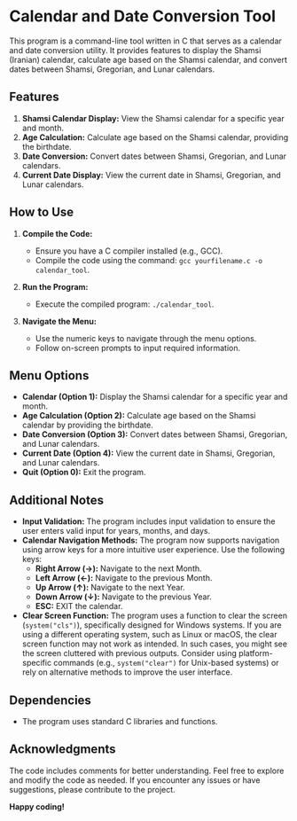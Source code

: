 # Calendar and Date Conversion Tool

This program is a command-line tool written in C that serves as a calendar and date conversion utility. It provides features to display the Shamsi (Iranian) calendar, calculate age based on the Shamsi calendar, and convert dates between Shamsi, Gregorian, and Lunar calendars.

## Features

1. **Shamsi Calendar Display:** View the Shamsi calendar for a specific year and month.
2. **Age Calculation:** Calculate age based on the Shamsi calendar, providing the birthdate.
3. **Date Conversion:** Convert dates between Shamsi, Gregorian, and Lunar calendars.
4. **Current Date Display:** View the current date in Shamsi, Gregorian, and Lunar calendars.

## How to Use

1. **Compile the Code:**
    - Ensure you have a C compiler installed (e.g., GCC).
    - Compile the code using the command: `gcc yourfilename.c -o calendar_tool`.

2. **Run the Program:**
    - Execute the compiled program: `./calendar_tool`.

3. **Navigate the Menu:**
    - Use the numeric keys to navigate through the menu options.
    - Follow on-screen prompts to input required information.

## Menu Options

- **Calendar (Option 1):** Display the Shamsi calendar for a specific year and month.
- **Age Calculation (Option 2):** Calculate age based on the Shamsi calendar by providing the birthdate.
- **Date Conversion (Option 3):** Convert dates between Shamsi, Gregorian, and Lunar calendars.
- **Current Date (Option 4):** View the current date in Shamsi, Gregorian, and Lunar calendars.
- **Quit (Option 0):** Exit the program.

## Additional Notes

- **Input Validation:** The program includes input validation to ensure the user enters valid input for years, months, and days.
- **Calendar Navigation Methods:** The program now supports navigation using arrow keys for a more intuitive user experience. Use the following keys:
   - **Right Arrow (→):** Navigate to the next Month.
   - **Left Arrow (←):** Navigate to the previous Month.
   - **Up Arrow (↑):** Navigate to the next Year.
   - **Down Arrow (↓):** Navigate to the previous Year.
   - **ESC:** EXIT the calendar.
- **Clear Screen Function:** The program uses a function to clear the screen (`system("cls")`), specifically designed for Windows systems. If you are using a different operating system, such as Linux or macOS, the clear screen function may not work as intended. In such cases, you might see the screen cluttered with previous outputs. Consider using platform-specific commands (e.g., `system("clear")` for Unix-based systems) or rely on alternative methods to improve the user interface.

## Dependencies

- The program uses standard C libraries and functions.

## Acknowledgments

The code includes comments for better understanding. Feel free to explore and modify the code as needed. If you encounter any issues or have suggestions, please contribute to the project.

**Happy coding!**